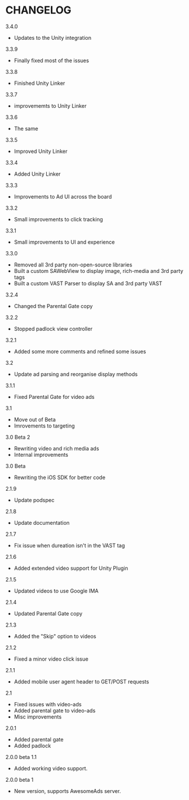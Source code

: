 CHANGELOG
=========

3.4.0
 - Updates to the Unity integration

3.3.9
 - Finally fixed most of the issues

3.3.8
 - Finished Unity Linker

3.3.7
 - improvememts to Unity Linker

3.3.6
 - The same

3.3.5
 - Improved Unity Linker

3.3.4
 - Added Unity Linker

3.3.3
 - Improvements to Ad UI across the board

3.3.2
 - Small improvements to click tracking

3.3.1
 - Small improvements to UI and experience

3.3.0
 - Removed all 3rd party non-open-source libraries
 - Built a custom SAWebView to display image, rich-media and 3rd party tags
 - Built a custom VAST Parser to display SA and 3rd party VAST

3.2.4
 - Changed the Parental Gate copy

3.2.2
 - Stopped padlock view controller

3.2.1
 - Added some more comments and refined some issues

3.2
 - Update ad parsing and reorganise display methods

3.1.1
 - Fixed Parental Gate for video ads

3.1 
 - Move out of Beta
 - Imrovements to targeting

3.0 Beta 2
 - Rewriting video and rich media ads
 - Internal improvements

3.0 Beta
 - Rewriting the iOS SDK for better code

2.1.9
 - Update podspec

2.1.8
 - Update documentation

2.1.7
 - Fix issue when dureation isn't in the VAST tag

2.1.6
 - Added extended video support for Unity Plugin

2.1.5
 - Updated videos to use Google IMA

2.1.4
 - Updated Parental Gate copy

2.1.3
 - Added the "Skip" option to videos

2.1.2
 - Fixed a minor video click issue

2.1.1
 - Added mobile user agent header to GET/POST requests

2.1
 - Fixed issues with video-ads
 - Added parental gate to video-ads
 - Misc improvements

2.0.1
 - Added parental gate
 - Added padlock

2.0.0 beta 1.1
 - Added working video support.

2.0.0 beta 1
 - New version, supports AwesomeAds server.

